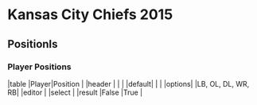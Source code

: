 # Kansas City Chiefs 2015


## PositionIs
### Player Positions
|table  |Player|Position          |
|header |      |                  |
|default|      |                  |
|options|      |LB, OL, DL, WR, RB|
|editor |      |select            |
|result |False |True              |


